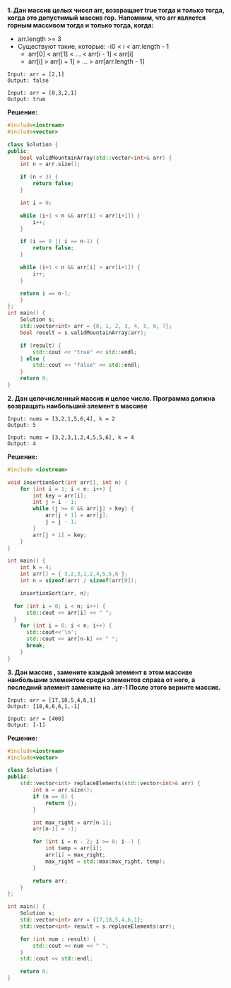 ****1. Дан массив целых чисел arr, возвращает true тогда и только тогда, когда это допустимый массив гор.****
****Напомним, что arr является горным массивом тогда и только тогда, когда:****
- arr.length >= 3
- Существуют такие, которые:
  -i0 < i < arr.length - 1
  - arr[0] < arr[1] < ... < arr[i - 1] < arr[i]
  - arr[i] > arr[i + 1] > ... > arr[arr.length - 1]

```Пример 1:
Input: arr = [2,1]
Output: false
```
```Пример 2:
Input: arr = [0,3,2,1]
Output: true
```
**Решение:**
```cpp
#include<iostream>
#include<vector>

class Solution {
public:
    bool validMountainArray(std::vector<int>& arr) {
    int n = arr.size();

    if (n < 3) {
        return false;
    }

    int i = 0;

    while (i+1 < n && arr[i] < arr[i+1]) {
        i++;
    }

    if (i == 0 || i == n-1) {
        return false;
    }

    while (i+1 < n && arr[i] > arr[i+1]) {
        i++;
    }

    return i == n-1;
    }
};
int main() {
    Solution s;
    std::vector<int> arr = {0, 1, 2, 3, 4, 5, 6, 7};
    bool result = s.validMountainArray(arr);

    if (result) {
        std::cout << "true" << std::endl;
    } else {
        std::cout << "false" << std::endl;
    }
    return 0;
}
```



****2. Дан целочисленный массив и целое число. Программа должна возвращать наибольший элемент в массиве****

```Пример 1:
Input: nums = [3,2,1,5,6,4], k = 2
Output: 5
```
```Пример 2:
Input: nums = [3,2,3,1,2,4,5,5,6], k = 4
Output: 4
```

**Решение:**
```cpp
#include <iostream>

void insertionSort(int arr[], int n) {
    for (int i = 1; i < n; i++) {
        int key = arr[i];
        int j = i - 1;
        while (j >= 0 && arr[j] > key) {
            arr[j + 1] = arr[j];
            j = j - 1;
        }
        arr[j + 1] = key;
    }
}

int main() {
    int k = 4;
    int arr[] = { 3,2,3,1,2,4,5,5,6 };
    int n = sizeof(arr) / sizeof(arr[0]);

    insertionSort(arr, n);

  for (int i = 0; i < n; i++) {
      std::cout << arr[i] << " ";
  }
    for (int i = 0; i < n; i++) {
      std::cout<<'\n';
      std::cout << arr[n-k] << " ";
      break;
    }
}
```

****3. Дан массив , замените каждый элемент в этом массиве наибольшим элементом среди элементов справа от него, а последний элемент замените на .arr-1
После этого верните массив.****

```Пример 1:
Input: arr = [17,18,5,4,6,1]
Output: [18,6,6,6,1,-1]
```
```Пример 2:
Input: arr = [400]
Output: [-1]
```

**Решение:**
```cpp
#include<iostream>
#include<vector>

class Solution {
public:
    std::vector<int> replaceElements(std::vector<int>& arr) {
        int n = arr.size();
        if (n == 0) {
            return {};
        }

        int max_right = arr[n-1];
        arr[n-1] = -1;

        for (int i = n - 2; i >= 0; i--) {
            int temp = arr[i];
            arr[i] = max_right;
            max_right = std::max(max_right, temp);
        }

        return arr;
    }
};

int main() {
    Solution s;
    std::vector<int> arr = {17,18,5,4,6,1};
    std::vector<int> result = s.replaceElements(arr);

    for (int num : result) {
        std::cout << num << " ";
    }
    std::cout << std::endl;

    return 0;
}
```
